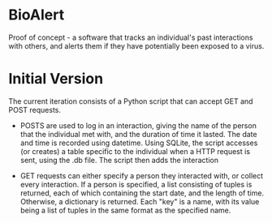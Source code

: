 # BioAlert
Proof of concept - a software that tracks an individual's past interactions with others, and alerts them if they have potentially been exposed to a virus.

# Initial Version
The current iteration consists of a Python script that can accept GET and POST requests. 

* POSTS are used to log in an interaction, giving the name of the person that the 
individual met with, and the duration of time it lasted. The date and time is recorded using datetime. Using SQLite, the script accesses (or creates) a table specific to the individual when 
a HTTP request is sent, using the .db file. The script then adds the interaction

* GET requests can either specify a person they interacted with, or collect every interaction. If a person is specified, a list consisting of tuples is returned,
each of which containing the start date, and the length of time. Otherwise, a dictionary is returned. Each "key" is a name, with its value being a list of tuples 
in the same format as the specified name. 
